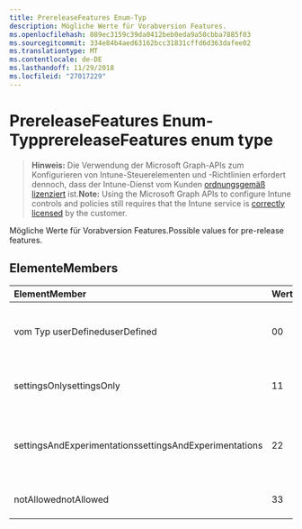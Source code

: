 ```yaml
---
title: PrereleaseFeatures Enum-Typ
description: Mögliche Werte für Vorabversion Features.
ms.openlocfilehash: 089ec3159c39da0412beb0eda9a50cbba7885f03
ms.sourcegitcommit: 334e84b4aed63162bcc31831cffd6d363dafee02
ms.translationtype: MT
ms.contentlocale: de-DE
ms.lasthandoff: 11/29/2018
ms.locfileid: "27017229"
---
```

# <a name="prereleasefeatures-enum-type"></a><span data-ttu-id="3082b-103">PrereleaseFeatures Enum-Typ</span><span class="sxs-lookup"><span data-stu-id="3082b-103">prereleaseFeatures enum type</span></span>

> <span data-ttu-id="3082b-104">**Hinweis:** Die Verwendung der Microsoft Graph-APIs zum Konfigurieren von Intune-Steuerelementen und -Richtlinien erfordert dennoch, dass der Intune-Dienst vom Kunden [ordnungsgemäß lizenziert](https://go.microsoft.com/fwlink/?linkid=839381) ist.</span><span class="sxs-lookup"><span data-stu-id="3082b-104">**Note:** Using the Microsoft Graph APIs to configure Intune controls and policies still requires that the Intune service is [correctly licensed](https://go.microsoft.com/fwlink/?linkid=839381) by the customer.</span></span>

<span data-ttu-id="3082b-105">Mögliche Werte für Vorabversion Features.</span><span class="sxs-lookup"><span data-stu-id="3082b-105">Possible values for pre-release features.</span></span>
## <a name="members"></a><span data-ttu-id="3082b-106">Elemente</span><span class="sxs-lookup"><span data-stu-id="3082b-106">Members</span></span>
|<span data-ttu-id="3082b-107">Element</span><span class="sxs-lookup"><span data-stu-id="3082b-107">Member</span></span>|<span data-ttu-id="3082b-108">Wert</span><span class="sxs-lookup"><span data-stu-id="3082b-108">Value</span></span>|<span data-ttu-id="3082b-109">Beschreibung</span><span class="sxs-lookup"><span data-stu-id="3082b-109">Description</span></span>|
|:---|:---|:---|
|<span data-ttu-id="3082b-110">vom Typ userDefined</span><span class="sxs-lookup"><span data-stu-id="3082b-110">userDefined</span></span>|<span data-ttu-id="3082b-111">0</span><span class="sxs-lookup"><span data-stu-id="3082b-111">0</span></span>|<span data-ttu-id="3082b-112">User-Defined, Standardwert, keine beabsichtigt.</span><span class="sxs-lookup"><span data-stu-id="3082b-112">User Defined, default value, no intent.</span></span>|
|<span data-ttu-id="3082b-113">settingsOnly</span><span class="sxs-lookup"><span data-stu-id="3082b-113">settingsOnly</span></span>|<span data-ttu-id="3082b-114">1</span><span class="sxs-lookup"><span data-stu-id="3082b-114">1</span></span>|<span data-ttu-id="3082b-115">Einstellungen nur Vorabversion Features.</span><span class="sxs-lookup"><span data-stu-id="3082b-115">Settings only pre-release features.</span></span>|
|<span data-ttu-id="3082b-116">settingsAndExperimentations</span><span class="sxs-lookup"><span data-stu-id="3082b-116">settingsAndExperimentations</span></span>|<span data-ttu-id="3082b-117">2</span><span class="sxs-lookup"><span data-stu-id="3082b-117">2</span></span>|<span data-ttu-id="3082b-118">Einstellungen und Experimentations Vorabversion-Features.</span><span class="sxs-lookup"><span data-stu-id="3082b-118">Settings and experimentations pre-release features.</span></span>|
|<span data-ttu-id="3082b-119">notAllowed</span><span class="sxs-lookup"><span data-stu-id="3082b-119">notAllowed</span></span>|<span data-ttu-id="3082b-120">3</span><span class="sxs-lookup"><span data-stu-id="3082b-120">3</span></span>|<span data-ttu-id="3082b-121">Vorabversion Features nicht zulässig.</span><span class="sxs-lookup"><span data-stu-id="3082b-121">Pre-release features not allowed.</span></span>|



